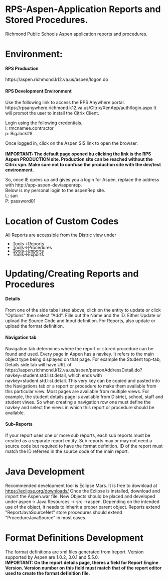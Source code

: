 # RPS-Aspen-Application Reports and Stored Procedures.
Richmond Public Schools Aspen application reports and procedures.

# Environment:

<h4>RPS Production</h4>
https://aspen.richmond.k12.va.us/aspen/logon.do

<h4>RPS Development Environment</h4>
Use the following link to access the RPS Anywhere portal.
https://rpsanywhere.richmond.k12.va.us/Citrix/XenApp/auth/login.aspx
It will promot the user to install the Citrix Client.

Login using the following credentials.<br>
l:  rmcnamee.contractor<br>
p:  BigJack#8

Once logged in, click on the Aspen SIS link to open the browser. <br><br>
<b>IMPORTANT: The default page opened bu clicking the link is the RPS Aspen PRODUCTION site.  Production site can be reached without the Citrix vpn.  Make sure not to confuse the production site with the dev/test environment.</b>
 
So, once IE opens up and gives you a login for Aspen, replace the address with http://app-aspen-dev/aspenrep.<br>
Below is my personal login to the aspenRep site. <br>
L: san<br>
P: password01

# Location of Custom Codes 
All Reports are accessible from the Distric view under 
<ul style="line-height:80%">
  <li>Tools->Reports</li>
  <li>Tools->Procedures</li>
  <li>Tools->Imports</li>
  <li>Tools->Exports</li>
</ul>

# Updating/Creating Reports and Procedures 
<h4> Details</h4>
From one of the side tabs listed above, click on the entity to update or click "Options" then select "Add".  Fille out the Name and the ID. Either Update or upload the Source Code and Input definition.  For Reports, also update or upload the format definition.

<h4> Navigation tab</h4>
Navigation tab determines where the report or stored procedure can be found and used.  Every page in Aspen has a navkey.  It refers to the main object type being displayed on that page.  For example the Student top-tab, Details side tab will have URL of https://aspen.richmond.k12.va.us/aspen/personAddressDetail.do?navkey=student.std.list.detail, which ends with navkey=student.std.list.detail.   This very key can be copied and pasted into the Navigations tab or a report or procedure to make them available from this particular view. Most pages are available from multiple views.  For example, the student details page is available from District, school, staff and student viwes.  So when creating a navigation row one must define the navkey and select the views in which this report or procedure should be available.   

<h4>Sub-Reports</h4>
If your report uses one or more sub reports, each sub reports must be created as a separate report entity.  Sub reports may or may not need a source code but required to have the format definition.  ID of the report must match the ID referred in the source code of the main report.



# Java Development  
Recommended development tool is Eclipse Mars.  It is free to download at https://eclipse.org/downloads/ 
Once the Eclipse is installed, download and import the Aspen.war file.
New Objects should be placed and developed under aspen-> Java Resources -> src ->aspen.
Depending on the intended use of the object, it needs to inherit a proper parent object.
Reports extend "ReportJavaSourceNet" store procedures should extend "ProcedureJavaSource" in most cases.  


# Format Definitions Development 
The format definitions are xml files generated from Ireport.  Version supported by Aspen are 1.0.2, 3.0.1 and 5.5.0.  
<b>IMPORTANT: On the report details page, theres a field for Report Engine Version.  Version number on this field must match that of the report editor used to create the format definition file.  

